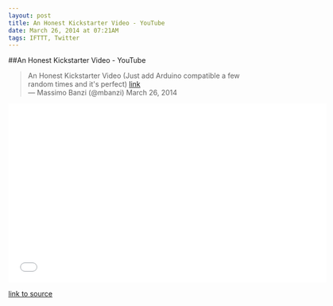 ```yaml
---
layout: post
title: An Honest Kickstarter Video - YouTube
date: March 26, 2014 at 07:21AM
tags: IFTTT, Twitter
---
```

##An Honest Kickstarter Video - YouTube


> An Honest Kickstarter Video (Just add Arduino compatible a few random times and it's perfect) [link](http://t.co/y78M3unmSt)  
> — Massimo Banzi (@mbanzi) March 26, 2014  

<iframe width="640" height="360" src="//www.youtube.com/embed/PHinmxK-tnE" frameborder="0" allowfullscreen></iframe>  

[link to source](http://ift.tt/1lRL3K9)  
